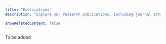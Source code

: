 ```yaml
---
title: "Publications"
description: "Explore our research publications, including journal articles, conference papers, and technical reports."

showRelatedContent: false
---
```


To be added